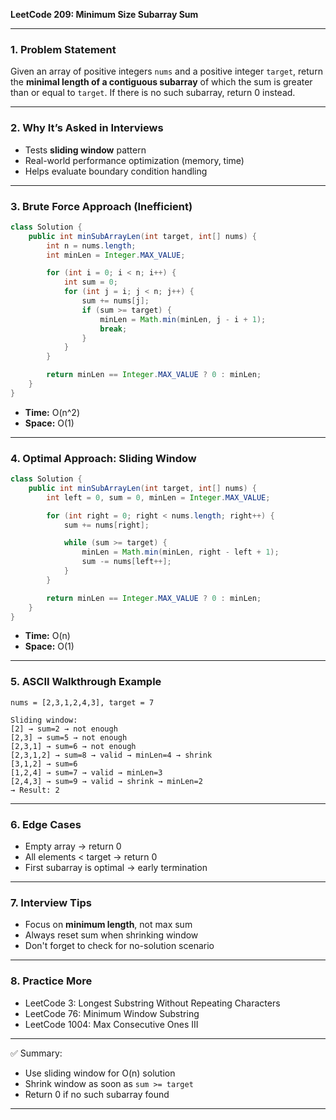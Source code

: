 **LeetCode 209: Minimum Size Subarray Sum**

---

### 1. Problem Statement
Given an array of positive integers `nums` and a positive integer `target`, return the **minimal length of a contiguous subarray** of which the sum is greater than or equal to `target`. If there is no such subarray, return 0 instead.

---

### 2. Why It’s Asked in Interviews
- Tests **sliding window** pattern
- Real-world performance optimization (memory, time)
- Helps evaluate boundary condition handling

---

### 3. Brute Force Approach (Inefficient)
```java
class Solution {
    public int minSubArrayLen(int target, int[] nums) {
        int n = nums.length;
        int minLen = Integer.MAX_VALUE;

        for (int i = 0; i < n; i++) {
            int sum = 0;
            for (int j = i; j < n; j++) {
                sum += nums[j];
                if (sum >= target) {
                    minLen = Math.min(minLen, j - i + 1);
                    break;
                }
            }
        }

        return minLen == Integer.MAX_VALUE ? 0 : minLen;
    }
}
```
- **Time:** O(n^2)
- **Space:** O(1)

---

### 4. Optimal Approach: Sliding Window
```java
class Solution {
    public int minSubArrayLen(int target, int[] nums) {
        int left = 0, sum = 0, minLen = Integer.MAX_VALUE;

        for (int right = 0; right < nums.length; right++) {
            sum += nums[right];

            while (sum >= target) {
                minLen = Math.min(minLen, right - left + 1);
                sum -= nums[left++];
            }
        }

        return minLen == Integer.MAX_VALUE ? 0 : minLen;
    }
}
```
- **Time:** O(n)
- **Space:** O(1)

---

### 5. ASCII Walkthrough Example
```
nums = [2,3,1,2,4,3], target = 7

Sliding window:
[2] → sum=2 → not enough
[2,3] → sum=5 → not enough
[2,3,1] → sum=6 → not enough
[2,3,1,2] → sum=8 → valid → minLen=4 → shrink
[3,1,2] → sum=6
[1,2,4] → sum=7 → valid → minLen=3
[2,4,3] → sum=9 → valid → shrink → minLen=2
→ Result: 2
```

---

### 6. Edge Cases
- Empty array → return 0
- All elements < target → return 0
- First subarray is optimal → early termination

---

### 7. Interview Tips
- Focus on **minimum length**, not max sum
- Always reset sum when shrinking window
- Don't forget to check for no-solution scenario

---

### 8. Practice More
- LeetCode 3: Longest Substring Without Repeating Characters
- LeetCode 76: Minimum Window Substring
- LeetCode 1004: Max Consecutive Ones III

---

✅ Summary:
- Use sliding window for O(n) solution
- Shrink window as soon as `sum >= target`
- Return 0 if no such subarray found

---


